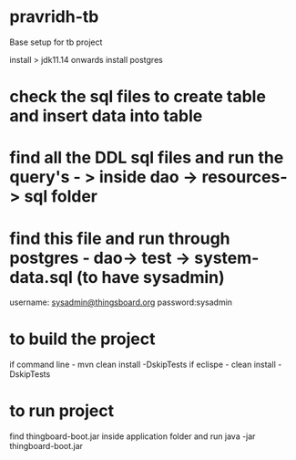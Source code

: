 # pravridh-tb
Base setup for tb project

install > jdk11.14 onwards
install postgres
# check the sql files to create table and insert data into table
# find all the DDL sql files and run the query's - > inside dao -> resources- > sql folder 
# find this file and run through postgres - dao-> test -> system-data.sql (to have sysadmin)

username: sysadmin@thingsboard.org
password:sysadmin



# to build the project
if command line  - mvn clean install -DskipTests
if eclispe - clean install -DskipTests 

# to run project 
find thingboard-boot.jar inside application folder and run
java -jar thingboard-boot.jar




